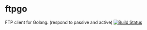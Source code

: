 # ftpgo
FTP client for Golang. (respond to passive and active) 
[![Build Status](https://travis-ci.org/kzdev/ftpgo.svg?branch=master)](https://travis-ci.org/kzdev/ftpgo)
